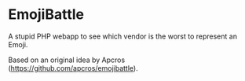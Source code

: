 # EmojiBattle

A stupid PHP webapp to see which vendor is the worst to represent an Emoji.

Based on an original idea by Apcros (https://github.com/apcros/emojibattle).